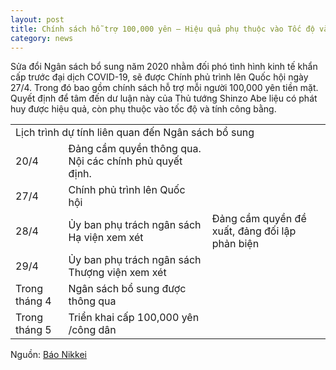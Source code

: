 ```yaml
---
layout: post
title: Chính sách hỗ trợ 100,000 yên – Hiệu quả phụ thuộc vào Tốc độ và Tính công bằng
category: news
---
```

Sửa đổi Ngân sách bổ sung năm 2020 nhằm đối phó tình hình kinh tế khẩn cấp trước đại dịch COVID-19, sẽ được Chính phủ trình lên Quốc hội ngày 27/4. Trong đó bao gồm chính sách hỗ trợ mỗi người 100,000 yên tiền mặt. Quyết định để tâm đến dư luận này của Thủ tướng Shinzo Abe liệu có phát huy được hiệu quả, còn phụ thuộc vào tốc độ và tính công bằng.


<table>
  <tr>
    <td colspan="3">Lịch trình dự tính liên quan đến Ngân sách bổ sung</td>
  </tr>
  <tr>
    <td>20/4</td>
    <td>Đảng cầm quyền thông qua. Nội các chính phủ quyết định.</td>
    <td></td>
  </tr>
  <tr>
    <td>27/4</td>
    <td>Chính phủ trình lên Quốc hội</td>
    <td></td>
  </tr>
  <tr>
    <td>28/4</td>
    <td>Ủy ban phụ trách ngân sách Hạ viện xem xét</td>
    <td>Đảng cầm quyền đề xuất, đảng đối lập phản biện</td>
  </tr>
  <tr>
    <td>29/4</td>
    <td>Ủy ban phụ trách ngân sách Thượng viện xem xét</td>
    <td></td>
  </tr>
  <tr>
    <td>Trong tháng 4</td>
    <td>Ngân sách bổ sung được thông qua</td>
    <td></td>
  </tr>
  <tr>
    <td>Trong tháng 5</td>
    <td>Triển khai cấp 100,000 yên /công dân</td>
    <td></td>
  </tr>
</table>

Nguồn: [Báo Nikkei](https://www.nikkei.com/article/DGXMZO58220490X10C20A4EA3000/)